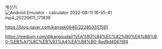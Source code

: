 
계산기
![Android Emulator - calculator 2022-08-11 16-55-41 mp4_20220811_171839](https://user-images.githubusercontent.com/32862869/184093161-08b29940-fb2f-43b6-8cba-19bd74accf7a.gif)  


https://blog.naver.com/kangsk0646/222853351591  

https://medium.com/@kangsudal/%EA%B3%84%EC%82%B0%EA%B8%B0-%EB%A7%8C%EB%93%A4%EA%B8%B0-8ed9d40676f4

